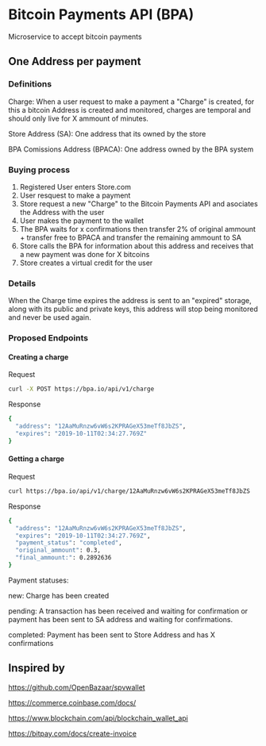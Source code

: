 # Bitcoin Payments API (BPA)

Microservice to accept bitcoin payments

## One Address per payment

### Definitions

Charge: When a user request to make a payment a "Charge" is created, for this a bitcoin Address is created and monitored, charges are temporal and should only live for X ammount of minutes.

Store Address (SA): One address that its owned by the store

BPA Comissions Address (BPACA): One address owned by the BPA system

### Buying process

1) Registered User enters Store.com
2) User resquest to make a payment
3) Store request a new "Charge" to the Bitcoin Payments API and asociates the Address with the user
4) User makes the payment to the wallet
5) The BPA waits for x confirmations
    then transfer 2% of original ammount + transfer free to BPACA
    and transfer the remaining ammount to SA
6) Store calls the BPA for information about this address and receives that a new payment was done for X bitcoins
7) Store creates a virtual credit for the user

### Details

When the Charge time expires the address is sent to an "expired" storage, along with its public and private keys, this address will stop being monitored and never be used again.

### Proposed Endpoints

#### Creating a charge

Request

```sh
curl -X POST https://bpa.io/api/v1/charge
```

Response

```sh
{
  "address": "12AaMuRnzw6vW6s2KPRAGeX53meTf8JbZS",
  "expires": "2019-10-11T02:34:27.769Z"
}
```

#### Getting a charge

Request

```sh
curl https://bpa.io/api/v1/charge/12AaMuRnzw6vW6s2KPRAGeX53meTf8JbZS
```

Response

```sh
{
  "address": "12AaMuRnzw6vW6s2KPRAGeX53meTf8JbZS",
  "expires": "2019-10-11T02:34:27.769Z",
  "payment_status": "completed",
  "original_ammount": 0.3,
  "final_ammount:": 0.2892636
}
```

Payment statuses:

new: Charge has been created

pending: A transaction has been received and waiting for confirmation or payment has been sent to SA address and waiting for confirmations.

completed: Payment has been sent to Store Address and has X confirmations

## Inspired by

https://github.com/OpenBazaar/spvwallet

https://commerce.coinbase.com/docs/

https://www.blockchain.com/api/blockchain_wallet_api

https://bitpay.com/docs/create-invoice
